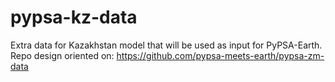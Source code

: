 # pypsa-kz-data
Extra data for Kazakhstan model that will be used as input for PyPSA-Earth.
Repo design oriented on: https://github.com/pypsa-meets-earth/pypsa-zm-data
